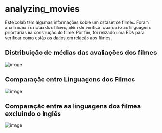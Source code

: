 # analyzing_movies

Este colab tem algumas informações sobre um dataset de filmes. Foram analisadas as notas dos filmes, além de verificar quais são as linguagens prioritárias na construção do filme. Por fim, foi relizado uma EDA para verificar como estão os dados em relação aos filmes.


## Distribuição de médias das avaliações dos filmes
![image](https://user-images.githubusercontent.com/102003274/227816441-05ad58cf-8e22-4218-a60e-6ab03e696169.png)

## Comparação entre Linguagens dos Filmes
![image](https://user-images.githubusercontent.com/102003274/227816471-a629c18a-7250-4d04-9351-96da7450fdf9.png)

## Comparação entre as linguagens dos filmes excluindo o Inglês
![image](https://user-images.githubusercontent.com/102003274/227816516-76b3f382-2d50-4130-8400-905dace223a9.png)
